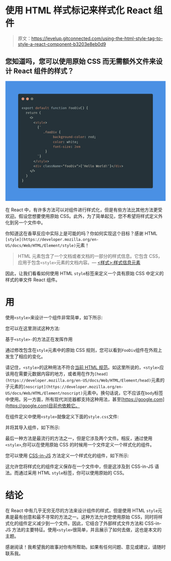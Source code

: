 # 使用 HTML 样式标记来样式化 React 组件

> 原文：<https://levelup.gitconnected.com/using-the-html-style-tag-to-style-a-react-component-b3203e8eb0d9>

## 您知道吗，您可以使用原始 CSS 而无需额外文件来设计 React 组件的样式？

![](img/a13c138677e047e5a2d55d3aec5543ec.png)

在 React 中，有许多方法可以对组件进行样式化，但是有些方法比其他方法更受欢迎。假设您想要使用原始 CSS。此外，为了简单起见，您不希望将样式定义外化到另一个文件中。

你知道这在香草反应中实际上是可能的吗？你如何实现这个目标？感谢 HTML `[style](https://developer.mozilla.org/en-US/docs/Web/HTML/Element/style)`元素！

> HTML 元素包含了一个文档或者文档的一部分的样式信息。它包含 CSS，应用于包含`<style>`元素的文档内容。— [<样式>:样式信息元素](https://developer.mozilla.org/en-US/docs/Web/HTML/Element/style)

因此，让我们看看如何使用 HTML `style`标签来定义一个具有原始 CSS 中定义的样式的单文件 React 组件。

# 用

使用`<style>`来设计一个组件非常简单，如下所示:

您可以在这里测试这种方法:

基于`<style>-`的方法正在发挥作用

通过修改包含在`style`元素中的原始 CSS 规则，您可以看到`FooDiv`组件在外观上发生了相应的变化。

请记住，`<style>`的这种用法不符合[当前 HTML 规范](https://html.spec.whatwg.org/)。如这里所说的，`<style>`应该用在需要元数据内容的地方，或者用在作为`[head](https://developer.mozilla.org/en-US/docs/Web/HTML/Element/head)`元素的子元素的`[noscript](https://developer.mozilla.org/en-US/docs/Web/HTML/Element/noscript)`元素中。换句话说，它不应该在`body`标签中使用。另一方面，所有现代浏览器都支持这种用法，甚至[https://google.com](https://google.com)目前也依赖它。

在组件定义中使用`<style>`就像定义下面的`style.css`文件:

并将其导入组件，如下所示:

最后一种方法是最流行的方法之一，但是它涉及两个文件。相反，通过使用`<style>`,你可以在使用原始 CSS 的时候用一个文件定义一个样式化的组件。

您可以使用 [CSS-in-JS](https://reactjs.org/docs/faq-styling.html#what-is-css-in-js) 方法定义一个样式化的组件，如下所示:

这允许您将样式化的组件定义保存在一个文件中，但是这涉及到 CSS-in-JS 语法。而通过采用 HTML `style`标签，你可以使用原始的 CSS。

# 结论

在 React 中有几乎无穷无尽的方法来设计组件的样式，但是使用 HTML `style`元素是最有创意和最不寻常的方法之一。这种方法允许您使用原始 CSS，同时将样式化的组件定义减少到一个文件。因此，它结合了外部样式文件方法和 CSS-in-JS 方法的主要特征。使用`<style>`很简单，并且展示了如何去做，这也是本文的主题。

感谢阅读！我希望我的故事对你有所帮助。如果有任何问题、意见或建议，请随时联系我。